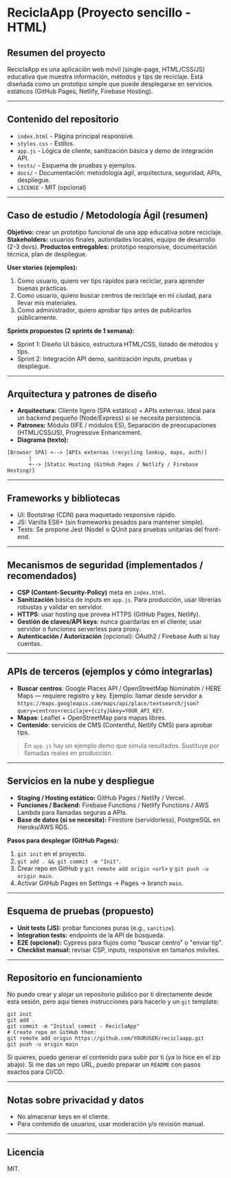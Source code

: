 # ReciclaApp (Proyecto sencillo - HTML)

## Resumen del proyecto
ReciclaApp es una aplicación web móvil (single-page, HTML/CSS/JS) educativa que muestra información, métodos y tips de reciclaje. Está diseñada como un prototipo simple que puede desplegarse en servicios estáticos (GitHub Pages, Netlify, Firebase Hosting).

---

## Contenido del repositorio
- `index.html` - Página principal responsive.
- `styles.css` - Estilos.
- `app.js` - Lógica de cliente, sanitización básica y demo de integración API.
- `tests/` - Esquema de pruebas y ejemplos.
- `docs/` - Documentación: metodología ágil, arquitectura, seguridad, APIs, despliegue.
- `LICENSE` - MIT (opcional)

---

## Caso de estudio / Metodología Ágil (resumen)
**Objetivo:** crear un prototipo funcional de una app educativa sobre reciclaje.
**Stakeholders:** usuarios finales, autoridades locales, equipo de desarrollo (2-3 devs).
**Productos entregables:** prototipo responsive, documentación técnica, plan de despliegue.

**User stories (ejemplos):**
1. Como usuario, quiero ver tips rápidos para reciclar, para aprender buenas prácticas.
2. Como usuario, quiero buscar centros de reciclaje en mi ciudad, para llevar mis materiales.
3. Como administrador, quiero aprobar tips antes de publicarlos públicamente.

**Sprints propuestos (2 sprints de 1 semana):**
- Sprint 1: Diseño UI básico, estructura HTML/CSS, listado de métodos y tips.
- Sprint 2: Integración API demo, sanitización inputs, pruebas y despliegue.

---

## Arquitectura y patrones de diseño
- **Arquitectura:** Cliente ligero (SPA estático) + APIs externas. Ideal para un backend pequeño (Node/Express) si se necesita persistencia.
- **Patrones:** Módulo (IIFE / módulos ES), Separación de preocupaciones (HTML/CSS/JS), Progressive Enhancement.
- **Diagrama (texto):**
```
[Browser SPA] <--> [APIs externas (recycling lookup, maps, auth)] 
       |
       +--> [Static Hosting (GitHub Pages / Netlify / Firebase Hosting)]
```

---

## Frameworks y bibliotecas
- UI: Bootstrap (CDN) para maquetado responsive rápido.
- JS: Vanilla ES6+ (sin frameworks pesados para mantener simple).
- Tests: Se propone Jest (Node) o QUnit para pruebas unitarias del front-end.

---

## Mecanismos de seguridad (implementados / recomendados)
- **CSP (Content-Security-Policy)** meta en `index.html`.
- **Sanitización** básica de inputs en `app.js`. Para producción, usar librerías robustas y validar en servidor.
- **HTTPS**: usar hosting que provea HTTPS (GitHub Pages, Netlify).
- **Gestión de claves/API keys**: nunca guardarlas en el cliente; usar servidor o funciones serverless para proxy.
- **Autenticación / Autorización** (opcional): OAuth2 / Firebase Auth si hay cuentas.

---

## APIs de terceros (ejemplos y cómo integrarlas)
- **Buscar centros**: Google Places API / OpenStreetMap Nominatim / HERE Maps — requiere registro y key. Ejemplo: llamar desde servidor a `https://maps.googleapis.com/maps/api/place/textsearch/json?query=centros+reciclaje+{city}&key=YOUR_API_KEY`.
- **Mapas**: Leaflet + OpenStreetMap para mapas libres.
- **Contenido**: servicios de CMS (Contentful, Netlify CMS) para aprobar tips.

> En `app.js` hay un ejemplo demo que simula resultados. Sustituye por llamadas reales en producción.

---

## Servicios en la nube y despliegue
- **Staging / Hosting estático:** GitHub Pages / Netlify / Vercel.
- **Funciones / Backend:** Firebase Functions / Netlify Functions / AWS Lambda para llamadas seguras a APIs.
- **Base de datos (si se necesita):** Firestore (servidorless), PostgreSQL en Heroku/AWS RDS.

**Pasos para desplegar (GitHub Pages):**
1. `git init` en el proyecto.
2. `git add . && git commit -m "Init"`.
3. Crear repo en GitHub y `git remote add origin <url>` y `git push -u origin main`.
4. Activar GitHub Pages en Settings -> Pages -> branch `main`.

---

## Esquema de pruebas (propuesto)
- **Unit tests (JS):** probar funciones puras (e.g., `sanitize`).
- **Integration tests:** endpoints de la API de búsqueda.
- **E2E (opcional):** Cypress para flujos como "buscar centro" o "enviar tip".
- **Checklist manual:** revisar CSP, inputs, responsive en tamaños móviles.

---

## Repositorio en funcionamiento
No puedo crear y alojar un repositorio público por ti directamente desde esta sesión, pero aquí tienes instrucciones para hacerlo y un `git` template:

```
git init
git add .
git commit -m "Initial commit - ReciclaApp"
# Create repo on GitHub then:
git remote add origin https://github.com/YOURUSER/reciclaapp.git
git push -u origin main
```

Si quieres, puedo generar el contenido para subir por ti (ya lo hice en el zip abajo). Si me das un repo URL, puedo preparar un `README` con pasos exactos para CI/CD.

---

## Notas sobre privacidad y datos
- No almacenar keys en el cliente.
- Para contenido de usuarios, usar moderación y/o revisión manual.

---

## Licencia
MIT.

